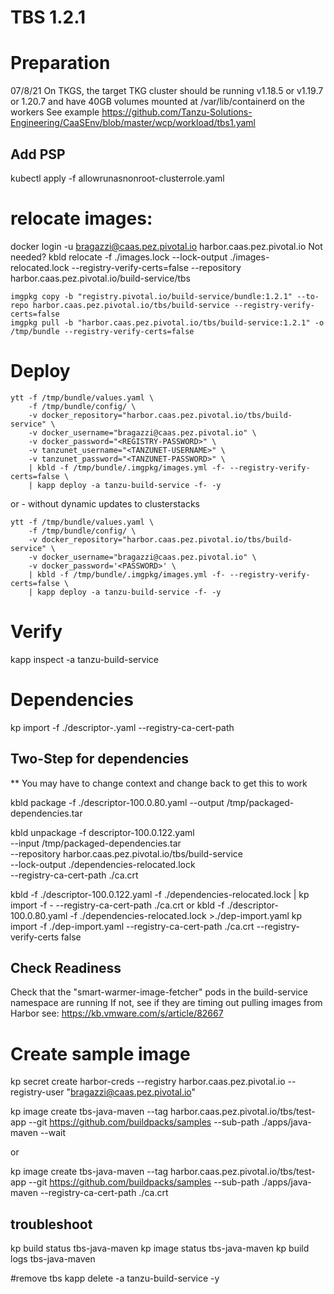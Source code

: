 # TBS 1.2.1

# Preparation
  07/8/21
  On TKGS, the target TKG cluster should be running v1.18.5 or v1.19.7 or 1.20.7 and have 40GB volumes mounted at /var/lib/containerd on the workers
  See example https://github.com/Tanzu-Solutions-Engineering/CaaSEnv/blob/master/wcp/workload/tbs1.yaml

## Add PSP
kubectl apply -f allowrunasnonroot-clusterrole.yaml


# relocate images:
docker login -u bragazzi@caas.pez.pivotal.io harbor.caas.pez.pivotal.io
Not needed? kbld relocate -f ./images.lock --lock-output ./images-relocated.lock --registry-verify-certs=false --repository harbor.caas.pez.pivotal.io/build-service/tbs
```
imgpkg copy -b "registry.pivotal.io/build-service/bundle:1.2.1" --to-repo harbor.caas.pez.pivotal.io/tbs/build-service --registry-verify-certs=false
imgpkg pull -b "harbor.caas.pez.pivotal.io/tbs/build-service:1.2.1" -o /tmp/bundle --registry-verify-certs=false
```
# Deploy
```
ytt -f /tmp/bundle/values.yaml \
    -f /tmp/bundle/config/ \
    -v docker_repository="harbor.caas.pez.pivotal.io/tbs/build-service" \
    -v docker_username="bragazzi@caas.pez.pivotal.io" \
    -v docker_password="<REGISTRY-PASSWORD>" \
    -v tanzunet_username="<TANZUNET-USERNAME>" \
    -v tanzunet_password="<TANZUNET-PASSWORD>" \
    | kbld -f /tmp/bundle/.imgpkg/images.yml -f- --registry-verify-certs=false \
    | kapp deploy -a tanzu-build-service -f- -y
```
or - without dynamic updates to clusterstacks
```
ytt -f /tmp/bundle/values.yaml \
    -f /tmp/bundle/config/ \
    -v docker_repository="harbor.caas.pez.pivotal.io/tbs/build-service" \
    -v docker_username="bragazzi@caas.pez.pivotal.io" \
    -v docker_password='<PASSWORD>' \
    | kbld -f /tmp/bundle/.imgpkg/images.yml -f- --registry-verify-certs=false \
    | kapp deploy -a tanzu-build-service -f- -y
```


# Verify
kapp inspect -a tanzu-build-service



# Dependencies

kp import -f ./descriptor-<version>.yaml --registry-ca-cert-path <path-to-ca-cert>


## Two-Step for dependencies
** You may have to change context and change back to get this to work

kbld package -f ./descriptor-100.0.80.yaml --output /tmp/packaged-dependencies.tar

kbld unpackage -f descriptor-100.0.122.yaml \
  --input /tmp/packaged-dependencies.tar \
  --repository harbor.caas.pez.pivotal.io/tbs/build-service \
  --lock-output ./dependencies-relocated.lock \
  --registry-ca-cert-path ./ca.crt

kbld -f ./descriptor-100.0.122.yaml -f ./dependencies-relocated.lock | kp import -f - --registry-ca-cert-path ./ca.crt
or
kbld -f ./descriptor-100.0.80.yaml -f ./dependencies-relocated.lock >./dep-import.yaml
kp import -f ./dep-import.yaml --registry-ca-cert-path ./ca.crt --registry-verify-certs false

## Check Readiness
Check that the "smart-warmer-image-fetcher" pods in the build-service namespace are running
If not, see if they are timing out pulling images from Harbor
see: https://kb.vmware.com/s/article/82667


# Create sample image
kp secret create harbor-creds --registry harbor.caas.pez.pivotal.io --registry-user "bragazzi@caas.pez.pivotal.io"

kp image create tbs-java-maven --tag harbor.caas.pez.pivotal.io/tbs/test-app --git https://github.com/buildpacks/samples --sub-path ./apps/java-maven --wait

or

kp image create tbs-java-maven --tag harbor.caas.pez.pivotal.io/tbs/test-app --git https://github.com/buildpacks/samples --sub-path ./apps/java-maven --registry-ca-cert-path ./ca.crt

## troubleshoot
kp build status tbs-java-maven
kp image status tbs-java-maven
kp build logs tbs-java-maven


#remove tbs
kapp delete -a tanzu-build-service -y

